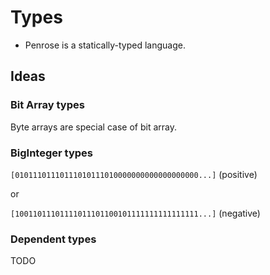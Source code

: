 # Types

- Penrose is a statically-typed language.

## Ideas

### Bit Array types

Byte arrays are special case of bit array.

### BigInteger types

`[01011101110111010111010000000000000000000...]` (positive)

or

`[10011011101111011101100101111111111111111...]` (negative)

### Dependent types

TODO

